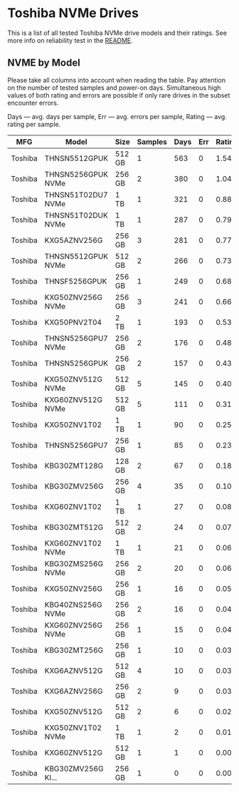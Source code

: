 Toshiba NVMe Drives
===================

This is a list of all tested Toshiba NVMe drive models and their ratings. See more
info on reliability test in the [README](https://github.com/linuxhw/SMART).

NVME by Model
------------

Please take all columns into account when reading the table. Pay attention on the
number of tested samples and power-on days. Simultaneous high values of both rating
and errors are possible if only rare drives in the subset encounter errors.

Days   — avg. days per sample,
Err    — avg. errors per sample,
Rating — avg. rating per sample.

| MFG       | Model              | Size   | Samples | Days  | Err   | Rating |
|-----------|--------------------|--------|---------|-------|-------|--------|
| Toshiba   | THNSN5512GPUK      | 512 GB | 1       | 563   | 0     | 1.54   |
| Toshiba   | THNSN5256GPUK NVMe | 256 GB | 2       | 380   | 0     | 1.04   |
| Toshiba   | THNSN51T02DU7 NVMe | 1 TB   | 1       | 321   | 0     | 0.88   |
| Toshiba   | THNSN51T02DUK NVMe | 1 TB   | 1       | 287   | 0     | 0.79   |
| Toshiba   | KXG5AZNV256G       | 256 GB | 3       | 281   | 0     | 0.77   |
| Toshiba   | THNSN5512GPUK NVMe | 512 GB | 2       | 266   | 0     | 0.73   |
| Toshiba   | THNSF5256GPUK      | 256 GB | 1       | 249   | 0     | 0.68   |
| Toshiba   | KXG50ZNV256G NVMe  | 256 GB | 3       | 241   | 0     | 0.66   |
| Toshiba   | KXG50PNV2T04       | 2 TB   | 1       | 193   | 0     | 0.53   |
| Toshiba   | THNSN5256GPU7 NVMe | 256 GB | 2       | 176   | 0     | 0.48   |
| Toshiba   | THNSN5256GPUK      | 256 GB | 2       | 157   | 0     | 0.43   |
| Toshiba   | KXG50ZNV512G NVMe  | 512 GB | 5       | 145   | 0     | 0.40   |
| Toshiba   | KXG60ZNV512G NVMe  | 512 GB | 5       | 111   | 0     | 0.31   |
| Toshiba   | KXG50ZNV1T02       | 1 TB   | 1       | 90    | 0     | 0.25   |
| Toshiba   | THNSN5256GPU7      | 256 GB | 1       | 85    | 0     | 0.23   |
| Toshiba   | KBG30ZMT128G       | 128 GB | 2       | 67    | 0     | 0.18   |
| Toshiba   | KBG30ZMV256G       | 256 GB | 4       | 35    | 0     | 0.10   |
| Toshiba   | KXG60ZNV1T02       | 1 TB   | 1       | 27    | 0     | 0.08   |
| Toshiba   | KBG30ZMT512G       | 512 GB | 2       | 24    | 0     | 0.07   |
| Toshiba   | KXG60ZNV1T02 NVMe  | 1 TB   | 1       | 21    | 0     | 0.06   |
| Toshiba   | KBG30ZMS256G NVMe  | 256 GB | 2       | 20    | 0     | 0.06   |
| Toshiba   | KXG50ZNV256G       | 256 GB | 1       | 16    | 0     | 0.05   |
| Toshiba   | KBG40ZNS256G NVMe  | 256 GB | 2       | 16    | 0     | 0.04   |
| Toshiba   | KXG60ZNV256G NVMe  | 256 GB | 1       | 15    | 0     | 0.04   |
| Toshiba   | KBG30ZMT256G       | 256 GB | 1       | 10    | 0     | 0.03   |
| Toshiba   | KXG6AZNV512G       | 512 GB | 4       | 10    | 0     | 0.03   |
| Toshiba   | KXG6AZNV256G       | 256 GB | 2       | 9     | 0     | 0.03   |
| Toshiba   | KXG50ZNV512G       | 512 GB | 2       | 6     | 0     | 0.02   |
| Toshiba   | KXG50ZNV1T02 NVMe  | 1 TB   | 1       | 2     | 0     | 0.01   |
| Toshiba   | KXG60ZNV512G       | 512 GB | 1       | 1     | 0     | 0.00   |
| Toshiba   | KBG30ZMV256G KI... | 256 GB | 1       | 0     | 0     | 0.00   |
